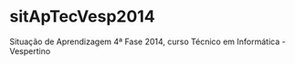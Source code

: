 sitApTecVesp2014
================

Situação de Aprendizagem 4ª Fase 2014, curso Técnico em Informática - Vespertino
